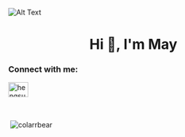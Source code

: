 ![Alt Text](https://media.giphy.com/media/UKPk3inWv12PS/giphy.gif)

<h1 align="center">Hi 👋, I'm May</h1>
<h3 align="left">Connect with me:</h3>
<p align="left">
  <a href="https://linkedin.com/in/hengsuwanc" target="blank"><img align="center" src="https://raw.githubusercontent.com/rahuldkjain/github-profile-readme-generator/master/src/images/icons/Social/linked-in-alt.svg" alt="hengsuwanc" height="30" width="40" /></a>
</p>

<br> <!-- Line break here -->

<p>&nbsp;<img align="center" src="https://github-readme-stats.vercel.app/api?username=colarrbear&show_icons=true&locale=en" alt="colarrbear" /></p>
